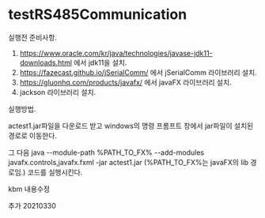 # testRS485Communication

실행전 준비사항.

1. https://www.oracle.com/kr/java/technologies/javase-jdk11-downloads.html 에서 jdk11을 설치.
2. https://fazecast.github.io/jSerialComm/ 에서 jSerialComm 라이브러리 설치.
3. https://gluonhq.com/products/javafx/ 에서 javaFX 라이브러리 설치.
4. jackson 라이브러리 설치.

실행방법.

actest1.jar파일을 다운로드 받고 windows의 명령 프롬프트 창에서 jar파일이 설치된 경로로 이동한다.

그 다음
java --module-path %PATH_TO_FX% --add-modules javafx.controls,javafx.fxml -jar actest1.jar
(%PATH_TO_FX%는 javaFX의 lib 경로임.)
코드를 실행시킨다.

kbm 내용수정

추가 20210330


